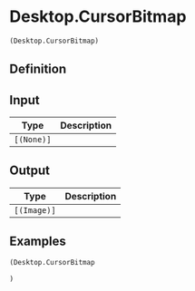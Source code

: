 # Desktop.CursorBitmap

```clojure
(Desktop.CursorBitmap)
```

## Definition


## Input
| Type | Description |
|------|-------------|
| `[(None)]` |  |


## Output
| Type | Description |
|------|-------------|
| `[(Image)]` |  |


## Examples

```clojure
(Desktop.CursorBitmap

)
```
